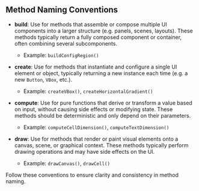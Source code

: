 ## Method Naming Conventions

- **build**: Use for methods that assemble or compose multiple UI components into a larger structure (e\.g\. panels,
  scenes, layouts)\. These methods typically return a fully composed component or container, often combining several
  subcomponents\.
    - Example: `buildConfigRegion()`

- **create**: Use for methods that instantiate and configure a single UI element or object, typically returning a new
  instance each time \(e\.g\. a new `Button`, `VBox`, etc\.\)\.
    - Example: `createVBox()`, `createHorizontalGradient()`

- **compute**: Use for pure functions that derive or transform a value based on input, without causing side effects or
  modifying state\. These methods should be deterministic and only depend on their parameters\.
    - Example: `computeCellDimension()`, `computeTextDimension()`

- **draw**: Use for methods that render or paint visual elements onto a canvas, scene, or graphical context\. These
  methods typically perform drawing operations and may have side effects on the UI\.
    - Example: `drawCanvas()`, `drawCell()`

Follow these conventions to ensure clarity and consistency in method naming\.
